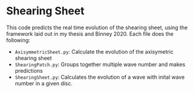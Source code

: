 # Shearing Sheet
This code predicts the real time evolution of the shearing sheet, using the framework laid out in my thesis and Binney 2020. Each file does the following:

- `AxisymmetricSheet.py`: Calculate the evolution of the axisymetric shearing sheet
- `ShearingPatch.py`: Groups together multiple wave number and makes predictions 
- `ShearingSheet.py`: Calculates the evolution of a wave with inital wave number in a given disc. 
